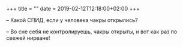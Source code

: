+++
title = ""
date = 2019-02-12T12:18:00+02:00
+++

– Какой СПИД, если у человека чакры открылись?


– Во сне себя не контролируешь, чакры открыты, и вот как раз по свежей нирване!


